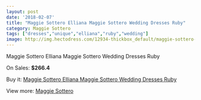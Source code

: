 ```yaml
---
layout: post
date: '2018-02-07'
title: "Maggie Sottero Elliana Maggie Sottero Wedding Dresses Ruby"
category: Maggie Sottero
tags: ["dresses","unique","elliana","ruby","wedding"]
image: http://img.hectodress.com/12934-thickbox_default/maggie-sottero-elliana-maggie-sottero-wedding-dresses-ruby.jpg
---
```

Maggie Sottero Elliana Maggie Sottero Wedding Dresses Ruby

On Sales: **$266.4**
<a href="https://www.hectodress.com/maggie-sottero/6313-maggie-sottero-elliana-maggie-sottero-wedding-dresses-ruby.html"><amp-img layout="responsive" width="600" height="600" src="//img.hectodress.com/12934-thickbox_default/maggie-sottero-elliana-maggie-sottero-wedding-dresses-ruby.jpg" alt="Maggie Sottero Elliana Maggie Sottero Wedding Dresses Ruby 0" /></a>
<a href="https://www.hectodress.com/maggie-sottero/6313-maggie-sottero-elliana-maggie-sottero-wedding-dresses-ruby.html"><amp-img layout="responsive" width="600" height="600" src="//img.hectodress.com/12935-thickbox_default/maggie-sottero-elliana-maggie-sottero-wedding-dresses-ruby.jpg" alt="Maggie Sottero Elliana Maggie Sottero Wedding Dresses Ruby 1" /></a>

Buy it: [Maggie Sottero Elliana Maggie Sottero Wedding Dresses Ruby](https://www.hectodress.com/maggie-sottero/6313-maggie-sottero-elliana-maggie-sottero-wedding-dresses-ruby.html "Maggie Sottero Elliana Maggie Sottero Wedding Dresses Ruby")

View more: [Maggie Sottero](https://www.hectodress.com/109-maggie-sottero "Maggie Sottero")